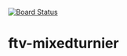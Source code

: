 [![Board Status](https://heeabrainstorm.visualstudio.com/62b3049b-599d-4a08-a4f0-9391a11ea4fb/fb71bd24-072b-4fd4-9db5-3445d44280f8/_apis/work/boardbadge/328217ed-c492-4e7e-92b8-777c4f9843d8)](https://heeabrainstorm.visualstudio.com/62b3049b-599d-4a08-a4f0-9391a11ea4fb/_boards/board/t/fb71bd24-072b-4fd4-9db5-3445d44280f8/Microsoft.RequirementCategory)
# ftv-mixedturnier